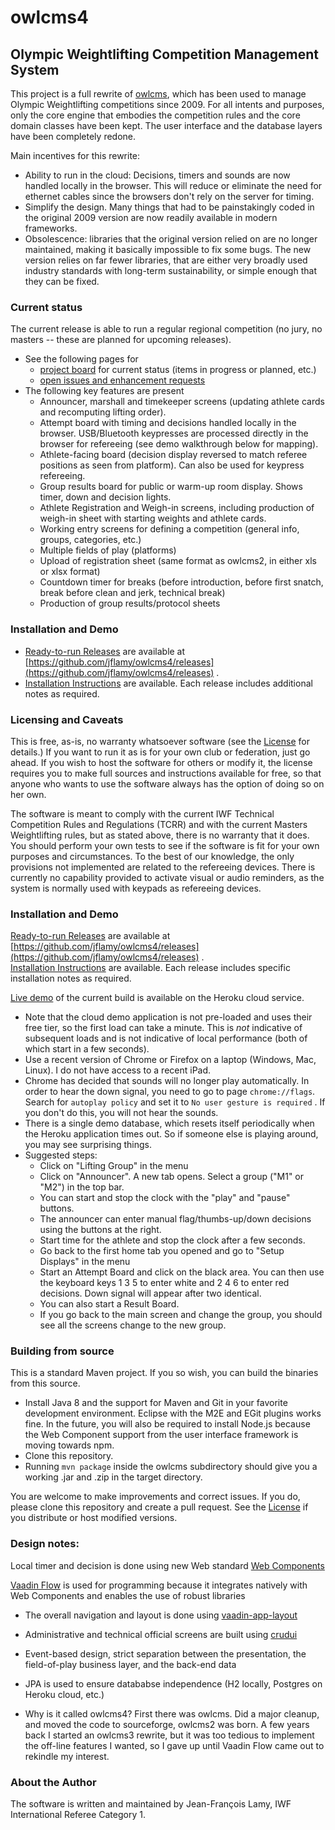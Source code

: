 # owlcms4
## Olympic Weightlifting Competition Management System 

This project is a full rewrite of [owlcms](https://owlcms2.sourceforge.io/#!index.md), which has been used to manage Olympic Weightlifting competitions since 2009.  For all intents and purposes, only the core engine that embodies the competition rules and the core domain classes have been kept. The user interface and the database layers have been completely redone. 

Main incentives for this rewrite:
- Ability to run in the cloud: Decisions, timers and sounds are now handled locally in the browser.  This will reduce or eliminate the need for ethernet cables since the browsers don't rely on the server for timing.
- Simplify the design.  Many things that had to be painstakingly coded in the original 2009 version are now readily available in modern frameworks.
- Obsolescence: libraries that the original version relied on are no longer maintained, making it basically impossible to fix some bugs. The new version relies on far fewer libraries, that are either very broadly used industry standards with long-term sustainability, or simple enough that they can be fixed.

### Current status

The current release is able to run a regular regional competition (no jury, no masters -- these are planned for upcoming releases).

- See the following pages for
  -  [project board](https://github.com/jflamy/owlcms4/projects/1) for current status (items in progress or planned, etc.)
  -  [open issues and enhancement requests](https://github.com/jflamy/owlcms4/issues)
- The following key features are present
  - Announcer, marshall and timekeeper screens (updating athlete cards and recomputing lifting order).
  - Attempt board with timing and decisions handled locally in the browser. USB/Bluetooth keypresses are processed directly in the browser for refereeing (see demo walkthrough below for mapping).
  - Athlete-facing board (decision display reversed to match referee positions as seen from platform).  Can also be used for keypress refereeing.
  - Group results board for public or warm-up room display.  Shows timer, down and decision lights.
  - Athlete Registration and Weigh-in screens, including production of weigh-in sheet with starting weights and athlete cards.
  - Working entry screens for defining a competition (general info, groups, categories, etc.)
  - Multiple fields of play (platforms)
  - Upload of registration sheet (same format as owlcms2, in either xls or xlsx format)
  - Countdown timer for breaks (before introduction, before first snatch, break before clean and jerk, technical break)
  - Production of group results/protocol sheets

### Installation and Demo

- [Ready-to-run Releases](https://github.com/jflamy/owlcms4/releases) are available at [https://github.com/jflamy/owlcms4/releases](https://github.com/jflamy/owlcms4/releases) .  
- [Installation Instructions](<https://jflamy.github.io/owlcms4/#!index.md>) are available.  Each release includes additional notes as required.

### Licensing and Caveats
This is free, as-is, no warranty whatsoever software (see the [License](https://github.com/jflamy/owlcms4/blob/master/LICENSE.txt) for details.)  If you want to run it as is for your own club or federation, just go ahead. 
If you wish to host the software for others or modify it, the license requires you to make full sources and instructions available for free, so that anyone who wants to use the software always has the option of doing so on her own.

The software is meant to comply with the current IWF Technical Competition Rules and Regulations (TCRR) and with the current Masters Weightlifting rules, but as stated above, there  is no warranty that it does. You should perform your own tests to see if the software is fit for your own purposes and circumstances.  To the best of our knowledge, the only provisions not implemented are related to the refereeing devices. There is currently no capability provided to activate visual or audio reminders, as the system is normally used with keypads as refereeing devices.

### Installation and Demo
[Ready-to-run Releases](https://github.com/jflamy/owlcms4/releases) are available at [https://github.com/jflamy/owlcms4/releases](https://github.com/jflamy/owlcms4/releases) .  
[Installation Instructions](<https://jflamy.github.io/owlcms4/#!index.md>) are available.  Each release includes specific installation notes as required.

[Live demo](https://owlcms4.herokuapp.com) of the current build is available on the Heroku cloud service.
- Note that the cloud demo application is not pre-loaded and uses their free tier, so the first load can take a minute. This is *not* indicative of subsequent loads and is not indicative of local performance (both of which start in a few seconds).
- Use a recent version of Chrome or Firefox on a laptop (Windows, Mac, Linux).  I do not have access to a recent iPad.
- Chrome has decided that sounds will no longer play automatically.  In order to hear the down signal, you need to go to page ``chrome://flags``. Search for ``autoplay policy`` and set it to ``No user gesture is required`` .  If you don't do this, you will not hear the sounds.
- There is a single demo database, which resets itself periodically when the Heroku application times out. So if someone else is playing around, you may see surprising things.
- Suggested steps:
    - Click on "Lifting Group" in the menu
    - Click on "Announcer". A new tab opens.  Select a group ("M1" or "M2") in the top bar.
    - You can start and stop the clock with the "play" and "pause" buttons.
    - The announcer can enter manual flag/thumbs-up/down decisions using the buttons at the right.
    - Start time for the athlete and stop the clock after a few seconds.
    - Go back to the first home tab you opened and go to "Setup Displays" in the menu
    - Start an Attempt Board and click on the black area. You can then use the keyboard keys 1 3 5 to enter white and 2 4 6 to enter red decisions.  Down signal will appear after two identical.
    - You can also start a Result Board.
    - If you go back to the main screen and change the group, you should see all the screens change to the new group.

### Building from source
This is a standard Maven project.  If you so wish, you can build the binaries from this source.  
- Install Java 8 and the support for Maven and Git in your favorite development environment. Eclipse with the M2E and EGit plugins works fine.  In the future, you will also be required to install Node.js because the Web Component support from the user interface framework is moving towards npm.
- Clone this repository.
- Running ``mvn package`` inside the owlcms subdirectory should give you a working .jar and .zip in the target directory.

You are welcome to make improvements and correct issues.  If you do, please clone this repository and create a pull request.  See the [License](https://github.com/jflamy/owlcms4/blob/master/LICENSE.txt) if you distribute or host modified versions.

### Design notes:
Local timer and decision is done using new Web standard [Web Components](https://www.webcomponents.org/introduction)

[Vaadin Flow](https://vaadin.com/flow) is used for programming because it integrates natively with Web Components and enables the use of robust libraries
- The overall navigation and layout is done using [vaadin-app-layout](https://github.com/appreciated/vaadin-app-layout)
- Administrative and technical official screens are built using [crudui](https://github.com/alejandro-du/crudui)

- Event-based design, strict separation between the presentation, the field-of-play business layer, and the back-end data

- JPA is used to ensure datababse independence (H2 locally, Postgres on Heroku cloud, etc.)

- Why is it called owlcms4? First there was owlcms. Did a major cleanup, and moved the code to sourceforge, owlcms2 was born. A few years back I started an owlcms3 rewrite, but it was too tedious to implement the off-line features I wanted, so I gave up until Vaadin Flow came out to rekindle my interest.

### About the Author

The software is written and maintained by Jean-François Lamy, IWF International Referee Category 1.